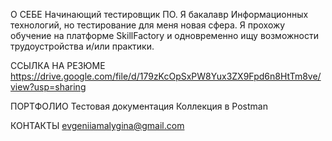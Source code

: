 О СЕБЕ
Начинающий тестировщик ПО. Я бакалавр Информационных технологий, но тестирование для меня новая сфера. Я прохожу обучение на платформе SkillFactory и одновременно ищу возможности трудоустройства и/или практики. 

ССЫЛКА НА РЕЗЮМЕ
https://drive.google.com/file/d/179zKcOpSxPW8Yux3ZX9Fpd6n8HtTm8ve/view?usp=sharing

ПОРТФОЛИО
Тестовая документация
Коллекция в Postman

КОНТАКТЫ
evgeniiamalygina@gmail.com
